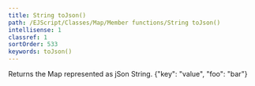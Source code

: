 ```yaml
---
title: String toJson()
path: /EJScript/Classes/Map/Member functions/String toJson()
intellisense: 1
classref: 1
sortOrder: 533
keywords: toJson()
---
```



Returns the Map represented as jSon String. {"key": "value", "foo": "bar"}


